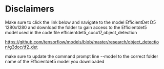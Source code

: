 # Disclaimers

Make sure to
click the link below and navigate to the model EfficientDet D5 1280x1280 and download the folder to gain access to the Efficientdet5 model used in the code
file efficientdet5_coco17_object_detection

https://github.com/tensorflow/models/blob/master/research/object_detection/g3doc/tf2_det

make sure to update the command prompt line --model to the correct folder name of the Efficientdet5 model you downloaded 






